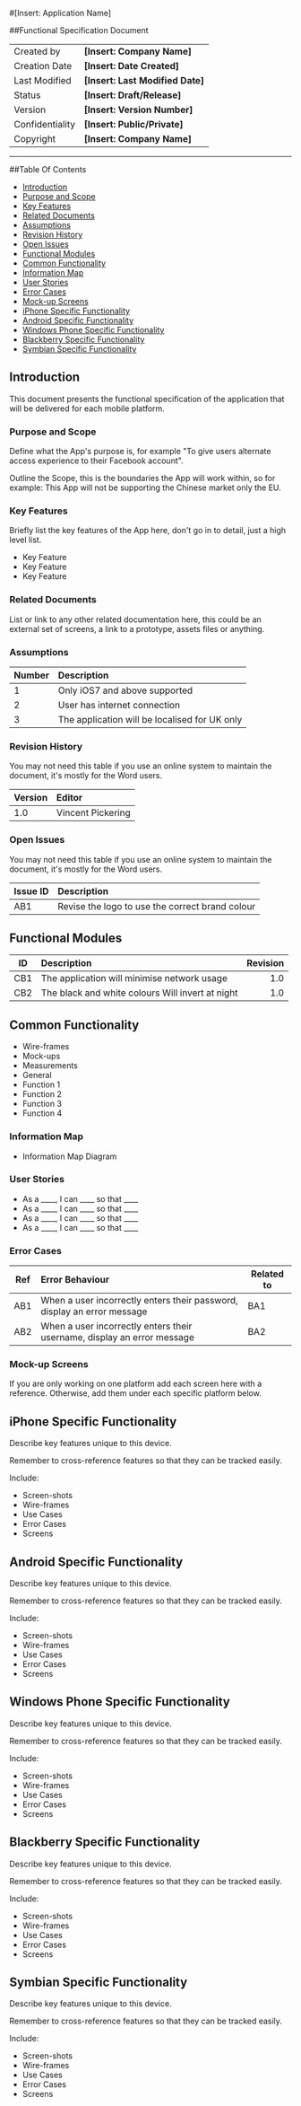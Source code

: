 #[Insert: Application Name]

##Functional Specification Document

|                   |                                   |
|:------------------|:----------------------------------|
| Created by        | **[Insert: Company Name]**        |
| Creation Date     | **[Insert: Date Created]**        |
| Last Modified     | **[Insert: Last Modified Date]**  |
| Status            | **[Insert: Draft/Release]**       |
| Version           | **[Insert: Version Number]**      |
| Confidentiality   | **[Insert: Public/Private]**      |
| Copyright         | **[Insert: Company Name]**        |

---

##Table Of Contents

-  [Introduction](#intro)
-  [Purpose and Scope](#purpose)
-  [Key Features](#keyfeatures)
-  [Related Documents](#relateddocs)
-  [Assumptions](#assumptions)
-  [Revision History](#revisionhistory)
-  [Open Issues](#openissues)
-  [Functional Modules](#functionalmodules)
-  [Common Functionality](#commonfunctionality)
-  [Information Map](#infomap)
-  [User Stories](#userstories)
-  [Error Cases](#errorcases)
-  [Mock-up Screens](#mocks)
-  [iPhone Specific Functionality](#iphone)
-  [Android Specific Functionality](#android)
-  [Windows Phone Specific Functionality](#windows)
-  [Blackberry Specific Functionality](#blackberry)
-  [Symbian Specific Functionality](#symbian)

## <a name="intro"></a>Introduction

This document presents the functional specification of the application that will be delivered for each mobile platform.

### <a name="purpose"></a>Purpose and Scope

Define what the App's purpose is, for example "To give users alternate access experience to their Facebook account".

Outline the Scope, this is the boundaries the App will work within, so for example: This App will not be supporting the Chinese market only the EU.

### <a name="keyfeatures"></a>Key Features

Briefly list the key features of the App here, don't go in to detail, just a high level list.

-  Key Feature 
-  Key Feature 
-  Key Feature 

### <a name="relateddocs"></a>Related Documents

List or link to any other related documentation here, this could be an external set of screens, a link to a prototype, assets files or anything.

### <a name="assumptions"></a>Assumptions

| Number | Description                                          |
| -------|:-----------------------------------------------------|
| 1      | Only iOS7 and above supported                        |
| 2      | User has internet connection                         |
| 3      | The application will be localised for UK only        |


### <a name="revisionhistory"></a>Revision History

You may not need this table if you use an online system to maintain the document, it's mostly for the Word users.

| Version  | Editor                                               |
| ---------|:-----------------------------------------------------|
| 1.0      | Vincent Pickering                                    |


### <a name="openissues"></a>Open Issues

You may not need this table if you use an online system to maintain the document, it's mostly for the Word users.

| Issue ID  | Description                                          |
| ----------|:-----------------------------------------------------|
| AB1       | Revise the logo to use the correct brand colour      |

## <a name="functionalmodules"></a>Functional Modules

| ID     | Description                                       | Revision  |
| -------|:--------------------------------------------------| ---------:|
| CB1    | The application will minimise network usage       | 1.0       |
| CB2    | The black and white colours Will invert at night  | 1.0       |


## <a name="commonfunctionality"></a>Common Functionality

-  Wire-frames
-  Mock-ups
-  Measurements
-  General
-  Function 1
-  Function 2
-  Function 3
-  Function 4

### <a name="infomap"></a>Information Map

- Information Map Diagram

### <a name="userstories"></a>User Stories

-  As a ____, I can ____ so that ____
-  As a ____, I can ____ so that ____
-  As a ____, I can ____ so that ____
-  As a ____, I can ____ so that ____

### <a name="errorcases"></a>Error Cases

| Ref       | Error Behaviour                                                             | Related to |
| ----------|:----------------------------------------------------------------------------| -----------|
| AB1       | When a user incorrectly enters their password, display an error message     | BA1        |
| AB2       | When a user incorrectly enters their username, display an error message     | BA2        |

### <a name="mocks"></a>Mock-up Screens

If you are only working on one platform add each screen here with a reference. Otherwise, add them under each specific platform below.

## <a name="iphone"></a>iPhone Specific Functionality

Describe key features unique to this device.

Remember to cross-reference features so that they can be tracked easily.

Include:

-  Screen-shots 
-  Wire-frames
-  Use Cases
-  Error Cases 
-  Screens

## <a name="android"></a>Android Specific Functionality

Describe key features unique to this device.

Remember to cross-reference features so that they can be tracked easily.

Include:

-  Screen-shots 
-  Wire-frames
-  Use Cases
-  Error Cases 
-  Screens

## <a name="windows"></a>Windows Phone Specific Functionality

Describe key features unique to this device.

Remember to cross-reference features so that they can be tracked easily.

Include:

-  Screen-shots 
-  Wire-frames
-  Use Cases
-  Error Cases 
-  Screens

## <a name="blackberry"></a>Blackberry Specific Functionality

Describe key features unique to this device.

Remember to cross-reference features so that they can be tracked easily.

Include:

-  Screen-shots 
-  Wire-frames
-  Use Cases
-  Error Cases 
-  Screens

## <a name="symbian"></a>Symbian Specific Functionality

Describe key features unique to this device.

Remember to cross-reference features so that they can be tracked easily.

Include:

-  Screen-shots 
-  Wire-frames
-  Use Cases
-  Error Cases 
-  Screens
